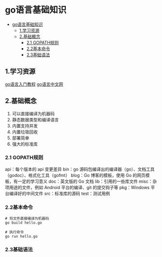 # go语言基础知识

<!-- TOC -->

- [go语言基础知识](#go%e8%af%ad%e8%a8%80%e5%9f%ba%e7%a1%80%e7%9f%a5%e8%af%86)
  - [1.学习资源](#1%e5%ad%a6%e4%b9%a0%e8%b5%84%e6%ba%90)
  - [2.基础概念](#2%e5%9f%ba%e7%a1%80%e6%a6%82%e5%bf%b5)
    - [2.1 GOPATH规则](#21-gopath%e8%a7%84%e5%88%99)
    - [2.2基本命令](#22%e5%9f%ba%e6%9c%ac%e5%91%bd%e4%bb%a4)
    - [2.3基础语法](#23%e5%9f%ba%e7%a1%80%e8%af%ad%e6%b3%95)

<!-- /TOC -->

## 1.学习资源

[go语言入门教程](http://c.biancheng.net/golang/)
[go语言中文网](https://studygolang.com/)

## 2.基础概念

1. 可以直接编译为机器码
2. 静态数据类型和编译语言
3. 内置支持并发
4. 内置垃圾回收
5. 部署简单
6. 强大的标准库

### 2.1 GOPATH规则

api：每个版本的 api 变更差异
bin：go 源码包编译出的编译器（go）、文档工具（godoc）、格式化工具（gofmt）
blog：Go 博客的模板，使用 Go 的网页模板，有一定的学习意义
doc：英文版的 Go 文档
lib：引用的一些库文件
misc：杂项用途的文件，例如 Android 平台的编译、git 的提交钩子等
pkg：Windows 平台编译好的中间文件
src：标准库的源码
test：测试用例

### 2.2基本命令

```shell
# 将文件直接编译为机器码
go build hello.go

# 执行命令
go run hello.go
```

### 2.3基础语法

